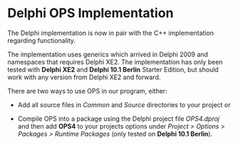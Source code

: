 # Delphi OPS Implementation #

The Delphi implementation is now in pair with the C++ implementation regarding functionality.

The implementation uses generics which arrived in Delphi 2009 and namespaces that requires Delphi XE2.
The implementation has only been tested with **Delphi XE2** and **Delphi 10.1 Berlin** Starter Edition, but should work with any version from Delphi XE2 and forward.

There are two ways to use OPS in our program, either:

* Add all source files in *Common* and *Source* directories to your project or

* Compile OPS into a package using the Delphi project file *OPS4.dproj* and then add **OPS4** to your projects options under *Project > Options > Packages > Runtime Packages* (only tested on **Delphi 10.1 Berlin**).
